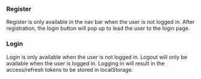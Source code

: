 ### Register
Register is only available in the nav bar when the user is not logged in.
After registration, the login button will pop up to lead the user to the login page.

### Login
Login is only available when the user is not logged in. 
Logout will only be available when the user is logged in.
Logging in will result in the access/refresh tokens to be stored in localStorage.